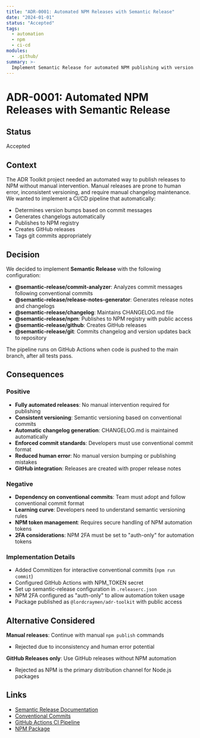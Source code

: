 ```yaml
---
title: "ADR-0001: Automated NPM Releases with Semantic Release"
date: "2024-01-01"
status: "Accepted"
tags:
  - automation
  - npm
  - ci-cd
modules:
  - .github/
summary: >-
  Implement Semantic Release for automated NPM publishing with version management and changelog generation.
---
```


# ADR-0001: Automated NPM Releases with Semantic Release

## Status

Accepted

## Context

The ADR Toolkit project needed an automated way to publish releases to NPM without manual intervention. Manual releases are prone to human error, inconsistent versioning, and require manual changelog maintenance. We wanted to implement a CI/CD pipeline that automatically:

- Determines version bumps based on commit messages
- Generates changelogs automatically  
- Publishes to NPM registry
- Creates GitHub releases
- Tags git commits appropriately

## Decision

We decided to implement **Semantic Release** with the following configuration:

- **@semantic-release/commit-analyzer**: Analyzes commit messages following conventional commits
- **@semantic-release/release-notes-generator**: Generates release notes and changelogs
- **@semantic-release/changelog**: Maintains CHANGELOG.md file
- **@semantic-release/npm**: Publishes to NPM registry with public access
- **@semantic-release/github**: Creates GitHub releases
- **@semantic-release/git**: Commits changelog and version updates back to repository

The pipeline runs on GitHub Actions when code is pushed to the main branch, after all tests pass.

## Consequences

### Positive
- **Fully automated releases**: No manual intervention required for publishing
- **Consistent versioning**: Semantic versioning based on conventional commits
- **Automatic changelog generation**: CHANGELOG.md is maintained automatically
- **Enforced commit standards**: Developers must use conventional commit format
- **Reduced human error**: No manual version bumping or publishing mistakes
- **GitHub integration**: Releases are created with proper release notes

### Negative
- **Dependency on conventional commits**: Team must adopt and follow conventional commit format
- **Learning curve**: Developers need to understand semantic versioning rules
- **NPM token management**: Requires secure handling of NPM automation tokens
- **2FA considerations**: NPM 2FA must be set to "auth-only" for automation tokens

### Implementation Details
- Added Commitizen for interactive conventional commits (`npm run commit`)
- Configured GitHub Actions with NPM_TOKEN secret
- Set up semantic-release configuration in `.releaserc.json`
- NPM 2FA configured as "auth-only" to allow automation token usage
- Package published as `@lordcraymen/adr-toolkit` with public access

## Alternative Considered

**Manual releases**: Continue with manual `npm publish` commands
- Rejected due to inconsistency and human error potential

**GitHub Releases only**: Use GitHub releases without NPM automation  
- Rejected as NPM is the primary distribution channel for Node.js packages

## Links

- [Semantic Release Documentation](https://semantic-release.gitbook.io/)
- [Conventional Commits](https://www.conventionalcommits.org/)
- [GitHub Actions CI Pipeline](.github/workflows/ci.yml)
- [NPM Package](https://www.npmjs.com/package/@lordcraymen/adr-toolkit)